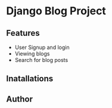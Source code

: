 # Django Blog Project

## Features
- User Signup and login
- Viewing blogs
- Search for blog posts

## Inatallations

## Author
